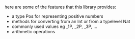 here are some of the features that this library provides:
* a type Pos for representing positive numbers 
* methods for converting from an Int or from a typelevel Nat
* commonly used values eg _1P, _2P, _3P, ...
* arithmetic operations

